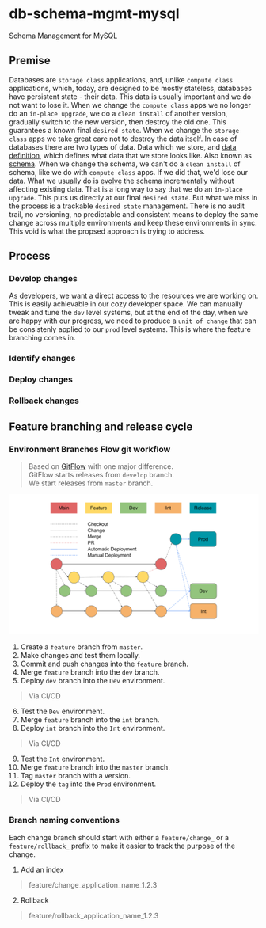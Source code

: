 # db-schema-mgmt-mysql
Schema Management for MySQL

## Premise
Databases are `storage class` applications, and, unlike `compute class` applications, which, today, are designed to be mostly stateless, databases have persistent state - their data. This data is usually important and we do not want to lose it. When we change the `compute class` apps we no longer do an `in-place upgrade`, we do a `clean install` of another version, gradually switch to the new version, then destroy the old one. This guarantees a known final `desired state`. When we change the `storage class` apps we take great care not to destroy the data itself. In case of databases there are two types of data. Data which we store, and [data definition](https://en.wikipedia.org/wiki/Data_definition_language), which defines what data that we store looks like. Also known as [schema](https://en.wikipedia.org/wiki/Database_schema). When we change the schema, we can't do a `clean install` of schema, like we do with `compute class` apps. If we did that, we'd lose our data. What we usually do is [evolve](https://en.wikipedia.org/wiki/Evolutionary_database_design) the schema incrementally without affecting existing data. That is a long way to say that we do an `in-place upgrade`. This puts us directly at our final `desired state`. But what we miss in the process is a trackable `desired state` management. There is no audit trail, no versioning, no predictable and consistent means to deploy the same change across multiple environments and keep these environments in sync. This void is what the propsed approach is trying to address.   

## Process
### Develop changes
  As developers, we want a direct access to the resources we are working on. This is easily achievable in our cozy developer space. We can manually tweak and tune the `dev` level systems, but at the end of the day, when we are happy with our progress, we need to produce a `unit of change` that can be consistenly applied to our `prod` level systems. This is where the feature branching comes in.
### Identify changes
### Deploy changes
### Rollback changes 

## Feature branching and release cycle
### Environment Branches Flow git workflow
> Based on [GitFlow](https://www.atlassian.com/git/tutorials/comparing-workflows/gitflow-workflow) with one major difference.  
> GitFlow starts releases from `develop` branch.  
> We start releases from `master` branch.
<img src="EBFlow.svg" width="600" />

1. Create a `feature` branch from `master`.
2. Make changes and test them locally.
3. Commit and push changes into the `feature` branch.
4. Merge `feature` branch into the `dev` branch.
5. Deploy `dev` branch into the `Dev` environment.
> Via CI/CD
6. Test the `Dev` environment.
7. Merge `feature` branch into the `int` branch.
8. Deploy `int` branch into the `Int` environment.
> Via CI/CD
9. Test the `Int` environment.
10. Merge `feature` branch into the `master` branch.
11. Tag `master` branch with a version.
12. Deploy the `tag` into the `Prod` environment.
> Via CI/CD


### Branch naming conventions
Each change branch should start with either a `feature/change_` or a `feature/rollback_` prefix to make it easier to track the purpose of the change.

1. Add an index
> feature/change_application_name_1.2.3

2. Rollback
> feature/rollback_application_name_1.2.3
